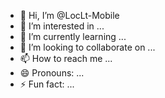 - 👋 Hi, I’m @LocLt-Mobile
- 👀 I’m interested in ...
- 🌱 I’m currently learning ...
- 💞️ I’m looking to collaborate on ...
- 📫 How to reach me ...
- 😄 Pronouns: ...
- ⚡ Fun fact: ...

<!---
LocLt-Mobile/LocLt-Mobile is a ✨ special ✨ repository because its `README.md` (this file) appears on your GitHub profile.
You can click the Preview link to take a look at your changes.
--->
